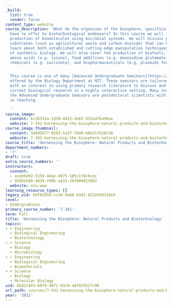 ```yaml
---
_build:
  list: true
  render: false
content_type: website
course_description: 'What do the organisms of the biosphere, specifically microorganisms,
  have to offer to biotechnological endeavors? In this course we will focus on the
  production of biomolecules using microbial systems. We will discuss potential growth
  substrates (such as agricultural waste and carbon dioxide) that can be used and
  learn about both established and cutting-edge manipulation techniques in the field
  of synthetic biology. We will also cover the production of biofuels, bioplastics,
  amino acids (e.g. lysine), food additives (e.g. monosodium glutamate, MSG), specialty
  chemicals (e.g. succinate), and biopharmaceuticals (e.g. plasmids for gene therapy).


  This course is one of many [Advanced Undergraduate Seminars](https://biology.mit.edu/undergraduate/course_listings/advanced_undergraduate_seminars)
  offered by the Biology Department at MIT. These seminars are tailored for students
  with an interest in using primary research literature to discuss and learn about
  current biological research in a highly interactive setting. Many instructors of
  the Advanced Undergraduate Seminars are postdoctoral scientists with a strong interest
  in teaching.

  '
course_image:
  content: bc36333a-1d39-dd12-3eb5-352e4fba98ae
  website: 7-341-harnessing-the-biosphere-natural-products-and-biotechnology-fall-2012
course_image_thumbnail:
  content: 3a495877-0593-5a37-7649-60e31f520c56
  website: 7-341-harnessing-the-biosphere-natural-products-and-biotechnology-fall-2012
course_title: 'Harnessing the Biosphere: Natural Products and Biotechnology'
department_numbers:
- '7'
draft: true
extra_course_numbers: ''
instructors:
  content:
  - aceb9e92-5159-44ae-4975-105c1f8c6cec
  - 9295e560-4039-fd9b-a431-2bf6048136b2
  website: ocw-www
learning_resource_types: []
legacy_uid: 6df02459-cc34-4a60-b3d1-6232d30145e9
level:
- Undergraduate
primary_course_number: '7.341'
term: Fall
title: 'Harnessing the Biosphere: Natural Products and Biotechnology'
topics:
- - Engineering
  - Biological Engineering
  - Biotechnology
- - Science
  - Biology
  - Microbiology
- - Engineering
  - Biological Engineering
  - Biomaterials
- - Science
  - Biology
  - Molecular Biology
uid: 6bd2c443-60f0-48f2-93c9-a8f825b27c06
url_path: courses/7-341-harnessing-the-biosphere-natural-products-and-biotechnology-fall-2012
year: '2012'
---
```

